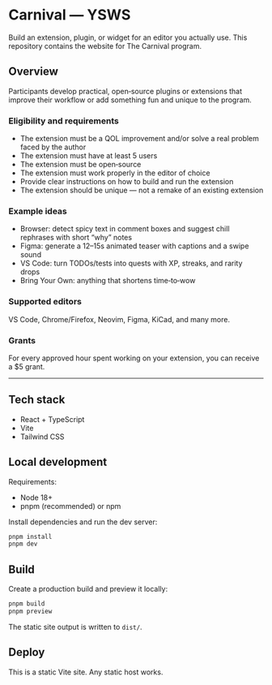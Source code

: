 # Carnival — YSWS

Build an extension, plugin, or widget for an editor you actually use. This repository contains the website for The Carnival program.

## Overview

Participants develop practical, open‑source plugins or extensions that improve their workflow or add something fun and unique to the program. 

### Eligibility and requirements

- The extension must be a QOL improvement and/or solve a real problem faced by the author
- The extension must have at least 5 users
- The extension must be open‑source
- The extension must work properly in the editor of choice
- Provide clear instructions on how to build and run the extension
- The extension should be unique — not a remake of an existing extension

### Example ideas

- Browser: detect spicy text in comment boxes and suggest chill rephrases with short “why” notes
- Figma: generate a 12–15s animated teaser with captions and a swipe sound
- VS Code: turn TODOs/tests into quests with XP, streaks, and rarity drops
- Bring Your Own: anything that shortens time‑to‑wow

### Supported editors

VS Code, Chrome/Firefox, Neovim, Figma, KiCad, and many more.

### Grants

For every approved hour spent working on your extension, you can receive a $5 grant.

---

## Tech stack

- React + TypeScript
- Vite
- Tailwind CSS

## Local development

Requirements:
- Node 18+
- pnpm (recommended) or npm

Install dependencies and run the dev server:

```bash
pnpm install
pnpm dev
```

## Build

Create a production build and preview it locally:

```bash
pnpm build
pnpm preview
```

The static site output is written to `dist/`.

## Deploy

This is a static Vite site. Any static host works.
